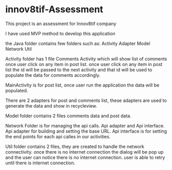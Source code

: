 # innov8tif-Assessment

This project is an assessment for Innov8tif company

I have used MVP method to develop this application

the Java folder contains few folders such as:
Activity 
Adapter
Model
Network
Util

Activity folder has 1 file Comments Activity which will show list of comments once user click on any item in post list. 
once user click on any item in post list the id will be passed to the next activity and that id will be used to populate the data for comments accordingly.

MainActivity is for post list, once user run the application the data will be populated.

There are 2 adapters for post and comments list, these adapters are used to generate the data and show in recycleview.

Model folder contains 2 files comments data and post data.

Network Folder is for managing the api calls. Api adapter and Api interface. Api adapter for building and setting the base URL.
Api interface is for setting the end points for each api calles in our activities.

Util folder contains 2 files, they are created to handle the network connectivity. once there is no internet connection the dialog will be pop up and
the user can notice there is no internet connection. user is able to retry until there is internet connection.
